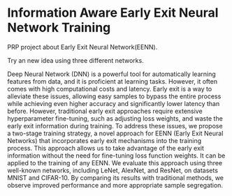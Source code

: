 # Information Aware Early Exit Neural Network Training
PRP project about Early Exit Neural Network(EENN).

Try an new idea using three different networks.

Deep Neural Network (DNN) is a powerful tool for automatically learning features from data, and it is proficient at learning tasks. However, it often comes with high computational costs and latency. Early exit is a way to alleviate these issues, allowing easy samples to bypass the entire process while achieving even higher accuracy and significantly lower latency than before. However, traditional early exit approaches require extensive hyperparameter fine-tuning, such as adjusting loss weights, and waste the early exit information during training. To address these issues, we propose a two-stage training strategy, a novel approach for EENN (Early Exit Neural Networks) that incorporates early exit mechanisms into the training process. This approach allows us to take advantage of the early exit information without the need for fine-tuning loss function weights. It can be applied to the training of any EENN. We evaluate this approach using three well-known networks, including LeNet, AlexNet, and ResNet, on datasets MNIST and CIFAR-10. By comparing its results with traditional methods, we observe improved performance and more appropriate sample segregation.
